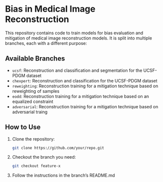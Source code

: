 # Bias in Medical Image Reconstruction 

This repository contains code to train models for bias evaluation and mitigation of medical image reconstruction models. It is split into multiple branches, each with a different purpose:

## Available Branches

- `ucsf`: Reconstruction and classification and segmentation for the UCSF-PDGM dataset
- `chexpert`: Reconstruction and classification for the UCSF-PDGM dataset
- `reweighting`: Reconstruction training for a mitigation technique based on reweighting of samples
- `eodd`: Reconstruction training for a mitigation technique based on an equalized constraint
- `adversarial`: Reconstruction training for a mitigation technique based on adversarial traing

## How to Use

1. Clone the repository:
   ```bash
   git clone https://github.com/your/repo.git
2. Checkout the branch you need: 
    ```bash
    git checkout feature-x
3.	Follow the instructions in the branch’s README.md